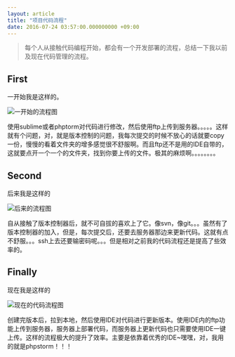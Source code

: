 ```yaml
---
layout: article
title: "项目代码流程"
date: 2016-07-24 03:57:00.000000000 +09:00
---
```


>每个人从接触代码编程开始，都会有一个开发部署的流程，总结一下我以前及现在代码管理的流程。

## First
一开始我是这样的。

![一开始的流程图][1]

使用sublime或者phptorm对代码进行修改，然后使用ftp上传到服务器。。。。。这样就有个问题，对，就是版本控制的问题，我每次提交的时候不放心的话就要copy一份，慢慢的看着文件夹的增多感觉很不舒服啊。而且ftp还不是用的IDE自带的，这就要点开一个一个的文件夹，找到你要上传的文件。极其的麻烦啊。。。。。。。。

## Second

后来我是这样的

![后来的流程图][2]

自从接触了版本控制器后，就不可自拔的喜欢上了它。像svn，像git。。。虽然有了版本控制器的加入，但是，每次提交后，还要去服务器那边来更新代码。这就有点不舒服。。。ssh上去还要输密码呢。。。但是相对之前我的代码流程还是提高了些效率的。

## Finally
现在我是这样的

![现在的代码流程图][3]

创建完版本后，拉到本地，然后使用IDE对代码进行更新版本。使用IDE内的ftp功能上传到服务器，服务器上部署代码，而服务器上更新代码也只需要使用IDE一键上传。这样的流程极大的提升了效率。主要是依靠着优秀的IDE~嘿嘿，对，我用的就是phpstorm！！！

  [1]: https://shuibo.me/assets/images/201607/2BCB92D5-A2F0-4F9D-8324-B546A773E633.png
  [2]: https://shuibo.me/assets/images/201607/5AF73479-0560-44F2-B48F-25893D18B957.png
  [3]: https://shuibo.me/assets/images/201607/finally.png?t=1
